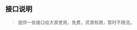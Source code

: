 ## 接口说明

> 提供一些接口给大家使用，免费，资源有限，暂时不限流。



<script>
  new Vue({
    el: '#sidebar',
    data: {
        api: '关键字统计'
    },
    created() {
        fetch('https://pdf.imjcker.com/sys/menu')
          .then(response => response.json())
          .then(result => {
            document.getElementById('sidebar').innerHTML = marked.parse(result.data);
          })
          .catch(err => console.log(err));
      }
  })
</script>
